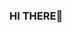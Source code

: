 ### HI THERE👋

<!--
**joaZabala/joaZabala** is a ✨ _special_ ✨ repository because its `README.md` (this file) appears on your GitHub profile.

Here are some ideas to get you started:

-I AM A PROGRAMMING STUDENT AT THE NATIONAL UNIVERSITY OF CORDOBA(UTN)
-->
